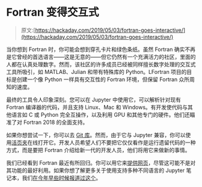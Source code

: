 # Fortran 变得交互式

> 原文:[https://hackaday.com/2019/05/03/fortran-goes-interactive/](https://hackaday.com/2019/05/03/fortran-goes-interactive/)

当你想到 Fortran 时，你可能会想到穿孔卡片和绿色条纸。虽然 Fortran 确实不再是它曾经的首选语言——这是无意的——但它仍然有一个充满活力的社区，里面的人都在认真处理数字。然而，该社区的许多成员已经被同样擅长数字处理的交互式工具所吸引，如 MATLAB、Julian 和带有特殊库的 Python。LFortran 项目的目标是创建一个像 Python 一样具有交互性的 Fortran 环境，但保留 Fortran 众所周知的速度。

最终的工具令人印象深刻。您可以在 Jupyter 中使用它，可以解析针对现有 Fortran 编译器的代码，并且支持 Linux、Mac 和 Windows。有开发使代码与其他语言如 C 或 Python 完全互操作，以及利用 GPU 和其他专门的硬件。他们还瞄准了对 Fortran 2018 的全面支持。

如果你想尝试一下，你可以去 [Git 库](https://gitlab.com/lfortran/lfortran)。然而，由于它与 Jupyter 兼容，你可以使用[活页夹](https://mybinder.org/v2/gl/lfortran%2Fweb%2Flfortran-binder/master?filepath=Demo.ipynb)在线打开它。开发人员希望人们不要把它仅仅看作是运行遗留代码的一种方式，而是要把 Fortran 介绍给新一代的开发人员，他们将用它来做新的事情。

我们已经看到 Fortran 最近有所回归。你可以用它来[提供网页](https://hackaday.com/2016/12/27/fortran-for-the-web/)，尽管这可能不是对其功能的最好利用。如果你想了解更多关于使用支持多种不同语言的 Jupyter 笔记本，我们[在今年早些时候报道过这个](https://hackaday.com/2019/02/22/drops-of-jupyter-notebooks-how-to-keep-notes-in-the-information-age/)。